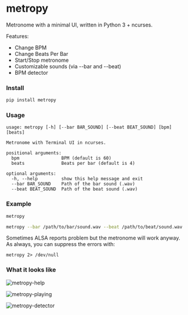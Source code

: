 # metropy

Metronome with a minimal UI, written in Python 3 + ncurses.

Features:
- Change BPM
- Change Beats Per Bar
- Start/Stop metronome
- Customizable sounds (via --bar and --beat)
- BPM detector

### Install

```sh
pip install metropy
```

### Usage

```
usage: metropy [-h] [--bar BAR_SOUND] [--beat BEAT_SOUND] [bpm] [beats]

Metronome with Terminal UI in ncurses.

positional arguments:
  bpm                BPM (default is 60)
  beats              Beats per bar (default is 4)

optional arguments:
  -h, --help         show this help message and exit
  --bar BAR_SOUND    Path of the bar sound (.wav)
  --beat BEAT_SOUND  Path of the beat sound (.wav)

```

### Example

```sh
metropy
```


```sh
metropy --bar /path/to/bar/sound.wav --beat /path/to/beat/sound.wav
```

Sometimes ALSA reports problem but the metronome will work anyway.  
As always, you can suppress the errors with:
```
metropy 2> /dev/null
```

### What it looks like

![metropy-help](img/metropy-help.png) 


![metropy-playing](img/metropy-playing.png) 


![metropy-detector](img/metropy-detector.png) 
